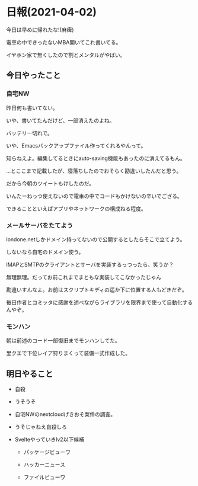 # 日報(2021-04-02)

今日は早めに帰れたな!(麻痺)

電車の中できったないMBA開いてこれ書いてる。

イヤホン家で無くしたので割とメンタルがやばい。

## 今日やったこと

### 自宅NW

昨日何も書いてない。

いや、書いてたんだけど、一部消えたのよね。

バッテリー切れで。

いや、Emacsバックアップファイル作ってくれるやんって。

知らねえよ。編集してるときにauto-saving機能もあったのに消えてるもん。

...とここまで記載したが、寝落ちしたのでおそらく勘違いしたんだと思う。

だから今朝のツイートもけしたのだ。

いんたーねっつ使えないので電車の中でコードもかけないの辛いでござる。

できることといえばアプリやネットワークの構成ねる程度。

### メールサーバをたてよう

londone.netしかドメイン持ってないので公開するとしたらそこで立てよう。

しないなら自宅のドメイン使う。

IMAPとSMTPのクライアントとサーバを実装するっつったら、笑うか？

無理無理。だってお前これまでまともな実装してこなかったじゃん

勘違いすんなよ。お前はスクリプトキディの遥か下に位置する人もどきだぞ。

毎日作者とコミッタに感謝を述べながらライブラリを限界まで使って自動化するんやぞ。

### モンハン

朝は前述のコード一部復旧までモンハンしてた。

里クエで下位レイア狩りまくって装備一式作成した。

## 明日やること

* 自殺

* うそうそ

* 自宅NWのnextcloudげきおそ案件の調査。

* うそじゃねえ自殺しろ

* Svelteやっていきlv2以下候補

	* パッケージビューワ

	* ハッカーニュース

	* ファイルビューワ
